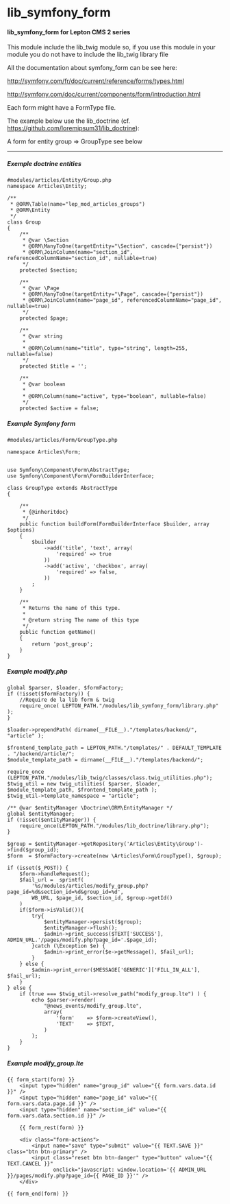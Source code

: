 # lib_symfony_form
#### lib_symfony_form for Lepton CMS 2 series

This module include the lib_twig module so, if you use this module in your module you do not have to include the lib_twig library file

All the documentation about symfony_form can be see here:

http://symfony.com/fr/doc/current/reference/forms/types.html

http://symfony.com/doc/current/components/form/introduction.html

Each form might have a FormType file.

The example below use the lib_doctrine (cf. https://github.com/loremipsum31/lib_doctrine):

A form for entity group => GroupType see below

------

##### Exemple doctrine entities

```
#modules/articles/Entity/Group.php
namespace Articles\Entity;

/**
 * @ORM\Table(name="lep_mod_articles_groups")
 * @ORM\Entity
 */
class Group
{
    /**
     * @var \Section
     * @ORM\ManyToOne(targetEntity="\Section", cascade={"persist"})
     * @ORM\JoinColumn(name="section_id", referencedColumnName="section_id", nullable=true)
     */
    protected $section;

    /**
     * @var \Page
     * @ORM\ManyToOne(targetEntity="\Page", cascade={"persist"})
     * @ORM\JoinColumn(name="page_id", referencedColumnName="page_id", nullable=true)
     */
    protected $page;

    /**
     * @var string
     *
     * @ORM\Column(name="title", type="string", length=255, nullable=false)
     */
    protected $title = '';

    /**
     * @var boolean
     *
     * @ORM\Column(name="active", type="boolean", nullable=false)
     */
    protected $active = false;
```

##### Example Symfony form

```
#modules/articles/Form/GroupType.php

namespace Articles\Form;


use Symfony\Component\Form\AbstractType;
use Symfony\Component\Form\FormBuilderInterface;

class GroupType extends AbstractType
{

    /**
     * {@inheritdoc}
     */
    public function buildForm(FormBuilderInterface $builder, array $options)
    {
        $builder
            ->add('title', 'text', array(
                'required' => true
            ))
            ->add('active', 'checkbox', array(
                'required' => false,
            ))
        ;
    }

    /**
     * Returns the name of this type.
     *
     * @return string The name of this type
     */
    public function getName()
    {
        return 'post_group';
    }
}
```

##### Example modify.php

```
global $parser, $loader, $formFactory;
if (!isset($formFactory)) {
	//Require de la lib form & twig
	require_once( LEPTON_PATH."/modules/lib_symfony_form/library.php" );
}

$loader->prependPath( dirname(__FILE__)."/templates/backend/", "article" );

$frontend_template_path = LEPTON_PATH."/templates/" . DEFAULT_TEMPLATE . "/backend/article/";
$module_template_path = dirname(__FILE__)."/templates/backend/";

require_once (LEPTON_PATH."/modules/lib_twig/classes/class.twig_utilities.php");
$twig_util = new twig_utilities( $parser, $loader, $module_template_path, $frontend_template_path );
$twig_util->template_namespace = "article";

/** @var $entityManager \Doctrine\ORM\EntityManager */
global $entityManager;
if (!isset($entityManager)) {
	require_once(LEPTON_PATH."/modules/lib_doctrine/library.php");
}

$group = $entityManager->getRepository('Articles\Entity\Group')->find($group_id);
$form  = $formFactory->create(new \Articles\Form\GroupType(), $group);

if (isset($_POST)) {
	$form->handleRequest();
	$fail_url =  sprintf(
		'%s/modules/articles/modify_group.php?page_id=%d&section_id=%d&group_id=%d',
		WB_URL, $page_id, $section_id, $group->getId()
	)
	if($form->isValid()){
		try{
			$entityManager->persist($group);
			$entityManager->flush();
			$admin->print_success($TEXT['SUCCESS'], ADMIN_URL.'/pages/modify.php?page_id='.$page_id);
		}catch (\Exception $e) {
			$admin->print_error($e->getMessage(), $fail_url);
		}
	} else {
		$admin->print_error($MESSAGE['GENERIC']['FILL_IN_ALL'], $fail_url);
	}
} else {
	if (true === $twig_util->resolve_path("modify_group.lte") ) {
		echo $parser->render(
			"@news_events/modify_group.lte",
			array(
				'form' 	  => $form->createView(),
				'TEXT'    => $TEXT,
			)
		);
	}
}

```

##### Example modify_group.lte

```
{{ form_start(form) }}
    <input type="hidden" name="group_id" value="{{ form.vars.data.id }}" />
    <input type="hidden" name="page_id" value="{{ form.vars.data.page.id }}" />
    <input type="hidden" name="section_id" value="{{ form.vars.data.section.id }}" />

    {{ form_rest(form) }}

    <div class="form-actions">
        <input name="save" type="submit" value="{{ TEXT.SAVE }}" class="btn btn-primary" />
        <input class="reset btn btn-danger" type="button" value="{{ TEXT.CANCEL }}"
               onclick="javascript: window.location='{{ ADMIN_URL }}/pages/modify.php?page_id={{ PAGE_ID }}'" />
    </div>

{{ form_end(form) }}
```
